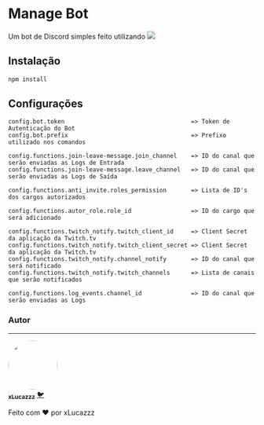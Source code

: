 # Manage Bot

Um bot de Discord simples feito utilizando <img src="https://img.shields.io/badge/Node.js-43853D?style=for-the-badge&logo=node.js&logoColor=white"/>

## Instalação

```bash
npm install
```

## Configurações

```
config.bot.token                                    => Token de Autenticação do Bot
config.bot.prefix                                   => Prefixo utilizado nos comandos

config.functions.join-leave-message.join_channel    => ID do canal que serão enviadas as Logs de Entrada
config.functions.join-leave-message.leave_channel   => ID do canal que serão enviadas as Logs de Saída

config.functions.anti_invite.roles_permission       => Lista de ID's dos cargos autorizados

config.functions.autor_role.role_id                 => ID do cargo que será adicionado

config.functions.twitch_notify.twitch_client_id     => Client Secret da aplicação da Twitch.tv 
config.functions.twitch_notify.twitch_client_secret => Client Secret da aplicação da Twitch.tv 
config.functions.twitch_notify.channel_notify       => ID do canal que será notificado
config.functions.twitch_notify.twitch_channels      => Lista de canais que serão notificados

config.functions.log_events.channel_id              => ID do canal que serão enviadas as Logs
```

### Autor
---

<a href="https://twitter.com/xLucazzzOficial/">
 <img style="border-radius: 50%;" src="https://avatars.githubusercontent.com/u/69597508?s=400&u=9805bbc1827c56e2b42a14e702e4d6b2c03f4141" width="100px;" alt=""/>
 <br />
 <sub><b>xLucazzz</b></sub></a> <a href="https://twitter.com/xLucazzzOficial/" title="Twitter">🐦</a>


Feito com ❤️ por xLucazzz

